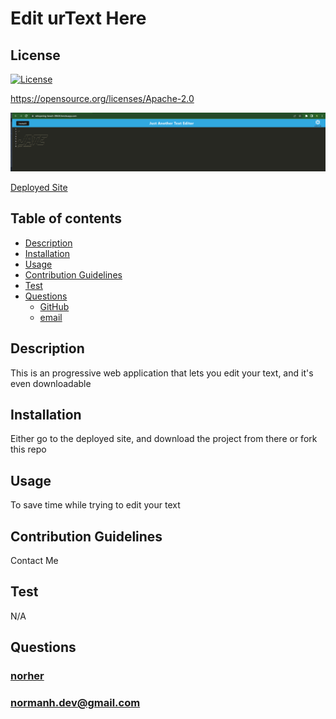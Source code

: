# Edit urText Here

## License

[![License](https://img.shields.io/badge/License-Apache_2.0-blue.svg)](https://opensource.org/licenses/Apache-2.0)

https://opensource.org/licenses/Apache-2.0

![Image](./client/assets/Screenshot%202022-08-07%20210010.png)

[Deployed Site](https://whispering-beach-38650.herokuapp.com/)

## Table of contents

- [Description](#description)
- [Installation](#installation)
- [Usage](#usage)
- [Contribution Guidelines](#contribution-guidelines)
- [Test](#test)
- [Questions](#questions)
  - [GitHub](#github)
  - [email](#email)

## Description

This is an progressive web application that lets you edit your text, and it's even downloadable

## Installation

Either go to the deployed site, and download the project from there or fork this repo

## Usage

To save time while trying to edit your text

## Contribution Guidelines

Contact Me

## Test

N/A

## Questions

### [norher](https://github.com/norher)

### normanh.dev@gmail.com
